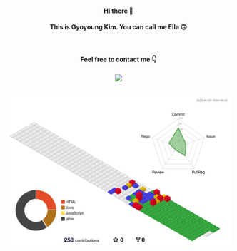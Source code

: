 
<h4 align="center">Hi there 👋 </h4>
<h4 align="center">This is Gyoyoung Kim. You can call me Ella 🙃</h4>

<br/>

<h4 align="center">Feel free to contact me 👇</h4>

 
<div align="center">
  <a href="mailto:﻿ellakim8523@gmail.com"><img src="https://img.shields.io/badge/ellakim8523@gmail.com-EA4335?style=for-the-badge&logo=java&logoColor=white"></a>
</div>

<!--
<br/>
<h4 align="center">Teck Stack ⚒</h4>

<div align="center">
 <span><img src="https://img.shields.io/badge/java-507E9C?style=for-the-badge&logo=java&logoColor=white"></span>
 <span><img src="https://img.shields.io/badge/javascript-F7DF1E?style=for-the-badge&logo=javascript&logoColor=black"></span>
 <img src="https://img.shields.io/badge/jquery-F7DF1E?style=for-the-badge&logo=jquery&logoColor=black">
 <img src="https://img.shields.io/badge/spring-6DB33F?style=for-the-badge&logo=spring&logoColor=white">
 <img src="https://img.shields.io/badge/springboot-6DB33F?style=for-the-badge&logo=springboot&logoColor=white">
 <br/>
 <img src="https://img.shields.io/badge/react-61DAFB?style=for-the-badge&logo=react&logoColor=black">
 <img src="https://img.shields.io/badge/mysql-4479A1?style=for-the-badge&logo=mysql&logoColor=white">
 <img src="https://img.shields.io/badge/html5-E34F26?style=for-the-badge&logo=html5&logoColor=white">
 <img src="https://img.shields.io/badge/css-1572B6?style=for-the-badge&logo=css&logoColor=white">
</div>
<br/>

<h4 align="center">I’m studying 👇 👇</h4>

<div align="center">
<span><img src="https://img.shields.io/badge/amazonaws-232F3E?style=for-the-badge&logo=amazonaws&logoColor=white"></span>
<img src="https://img.shields.io/badge/docker-2496ED?style=for-the-badge&logo=docker&logoColor=white">
<img src="https://img.shields.io/badge/redis-DC382D?style=for-the-badge&logo=redis&logoColor=white">
</div>
-->
<br/>

![](./profile-3d-contrib/profile-gitblock.svg)


<!--
**Ella-ki/Ella-ki** is a ✨ _special_ ✨ repository because its `README.md` (this file) appears on your GitHub profile.

Here are some ideas to get you started:

- 🔭 I’m currently working on ...
- 🌱 I’m currently learning ...
- 👯 I’m looking to collaborate on ...
- 🤔 I’m looking for help with ...
- 💬 Ask me about ...
- 📫 How to reach me: ...
- 😄 Pronouns: ...
- ⚡ Fun fact: ...
-->
